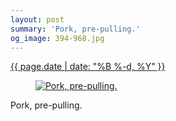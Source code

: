 ```yaml
---
layout: post
summary: 'Pork, pre-pulling.'
og_image: 394-968.jpg
---
```


<p>
 <time>
  <a href="/394">
   {{ page.date | date: "%B %-d, %Y" }}
  </a>
 </time>
 <a href="/394">
  <figure data-taken="1/29/2015">
   <img alt="Pork, pre-pulling." sizes="(min-width: 700px) 50vw, calc(100vw - 2rem)" src="{{ site.assets_url }}/394-484.jpg" srcset="{{ site.assets_url }}/394-968.jpg 968w, {{ site.assets_url }}/394-726.jpg 726w, {{ site.assets_url }}/394-484.jpg 484w, {{ site.assets_url }}/394-242.jpg 242w"/>
  </figure>
 </a>
 <span>
  Pork, pre-pulling.
 </span>
</p>
